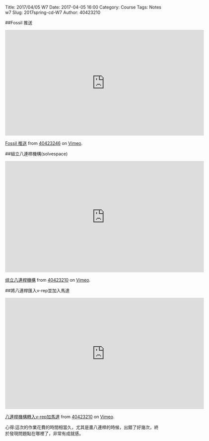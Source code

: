 Title: 2017/04/05 W7
Date: 2017-04-05 16:00
Category: Course
Tags: Notes  w7
Slug: 2017spring-cd-W7
Author: 40423210

##Fossil 推送
<iframe src="https://player.vimeo.com/video/214789504" width="640" height="341" frameborder="0" webkitallowfullscreen mozallowfullscreen allowfullscreen></iframe>
<p><a href="https://vimeo.com/214789504">Fossil 推送</a> from <a href="https://vimeo.com/user60140629">40423246</a> on <a href="https://vimeo.com">Vimeo</a>.</p>

##組立八連桿機構(solvespace)
<iframe src="https://player.vimeo.com/video/213023653" width="640" height="359" frameborder="0" webkitallowfullscreen mozallowfullscreen allowfullscreen></iframe>
<p><a href="https://vimeo.com/213023653">组立八連桿機構</a> from <a href="https://vimeo.com/user61434176">40423210</a> on <a href="https://vimeo.com">Vimeo</a>.</p>

##將八連桿匯入v-rep並加入馬達
<iframe src="https://player.vimeo.com/video/213030727" width="640" height="359" frameborder="0" webkitallowfullscreen mozallowfullscreen allowfullscreen></iframe>
<p><a href="https://vimeo.com/213030727">八連桿機構轉入v-rep加馬達</a> from <a href="https://vimeo.com/user61434176">40423210</a> on <a href="https://vimeo.com">Vimeo</a>.</p>

<p>心得:這次的作業花費的時間相當久，尤其是畫八連桿的時候，出錯了好幾次，終於發現問題點在哪裡了，非常有成就感。</p>